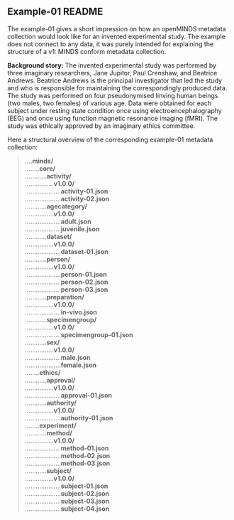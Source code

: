 ## Example-01 README
The example-01 gives a short impression on how an openMINDS metadata collection would look like for an invented experimental study. The example does not connect to any data, it was purely intended for explaining the structure of a v1: MINDS conform metadata collection.

**Background story:** The invented experimental study was performed by three imaginary researchers, Jane Jupitor, Paul Crenshaw, and Beatrice Andrews. Beatrice Andrews is the principal investigator that led the study and who is responsible for maintaining the correspondingly produced data. The study was performed on four pseudonymised linving human beings (two males, two females) of various age. Data were obtained for each subject under resting state condition once using electroencephalography (EEG) and once using function magnetic resonance imaging (fMRI). The study was ethically approved by an imaginary ethics committee.

Here a structural overview of the corresponding example-01 metadata collection:  
> ....**minds/**  
> ........**core/**  
> ............**activity/**  
> ................**v1.0.0/**  
> ....................**activity-01.json**  
> ....................**activity-02.json**  
> ............**agecategory/**  
> ................**v1.0.0/**  
> ....................**adult.json**  
> ....................**juvenile.json**  
> ............**dataset/**  
> ................**v1.0.0/**  
> ....................**dataset-01.json**  
> ............**person/**  
> ................**v1.0.0/**  
> ....................**person-01.json**  
> ....................**person-02.json**  
> ....................**person-03.json**  
> ............**preparation/**  
> ................**v1.0.0/**  
> ....................**in-vivo.json**  
> ............**specimengroup/**  
> ................**v1.0.0/**  
> ....................**specimengroup-01.json**  
> ............**sex/**  
> ................**v1.0.0/**  
> ....................**male.json**  
> ....................**female.json**  
> ........**ethics/**  
> ............**approval/**  
> ................**v1.0.0/**  
> ....................**approval-01.json**  
> ............**authority/**  
> ................**v1.0.0/**  
> ....................**authority-01.json**  
> ........**experiment/**  
> ............**method/**  
> ................**v1.0.0/**  
> ....................**method-01.json**  
> ....................**method-02.json**  
> ....................**method-03.json**  
> ............**subject/**  
> ................**v1.0.0/**  
> ....................**subject-01.json**  
> ....................**subject-02.json**  
> ....................**subject-03.json**  
> ....................**subject-04.json**  
